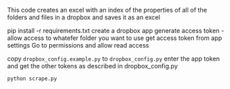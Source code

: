 This code creates an excel with an index of the properties of all of the folders and files in a dropbox and saves it as an excel

pip install -r requirements.txt
create a dropbox app
generate access token - allow access to whatefer folder you want to use
get access token from app settings
Go to permissions and allow read access

copy `dropbox_config.example.py` to `dropbox_config.py`
enter the app token and get the other tokens as described in dropbox_config.py

`python scrape.py`
